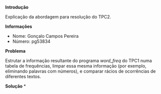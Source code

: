 
**Introdução**

Explicação da abordagem para resolução do TPC2.

**Informações**
* Nome: Gonçalo Campos Pereira
* Número: pg53834

**Problema**

Estrutar a informação resultante do programa *word_freq* do TPC1 numa tabela de frequências, limpar essa mesma informação (por exemplo, eliminando palavras com números), e comparar rácios de ocorrências de diferentes textos.

**Solução**
* 
